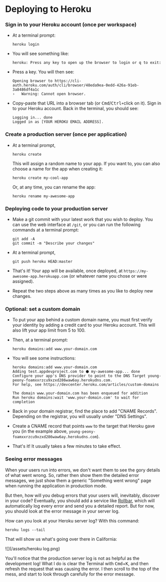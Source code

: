 # Deploying to Heroku

### Sign in to your Heroku account (once per workspace)

 - At a terminal prompt:

    ```
    heroku login
    ```
 - You will see something like:

    ```
    heroku: Press any key to open up the browser to login or q to exit: 
    ```

 - Press a key. You will then see:

    ```
    Opening browser to https://cli-auth.heroku.com/auth/cli/browser/48eda9ea-0edd-426a-91eb-3a8486df4a1c
    ›   Warning: Cannot open browser.
    ```

 - Copy-paste that URL into a browser tab (or <kbd>Cmd</kbd>/<kbd>Ctrl</kbd>`+`click on it). Sign in to your Heroku account. Back in the terminal, you should see:

    ```
    Logging in... done
    Logged in as [YOUR HEROKU EMAIL ADDRESS].
    ```

### Create a production server (once per application)

 - At a terminal prompt,

    ```
    heroku create
    ```

    This will assign a random name to your app. If you want to, you can also choose a name for the app when creating it:

    ```
    heroku create my-cool-app
    ```

    Or, at any time, you can rename the app:

    ```
    heroku rename my-awesome-app
    ```

### Deploying code to your production server

 - Make a git commit with your latest work that you wish to deploy. You can use the web interface at `/git`, or you can run the following commands at a terminal prompt:

    ```
    git add -A
    git commit -m "Describe your changes"
    ```
 - At a terminal prompt,

    ```
    git push heroku HEAD:master
    ```
 - That's it! Your app will be available, once deployed, at `https://my-awesome-app.herokuapp.com` (or whatever name you chose or were assigned).
 - Repeat the two steps above as many times as you like to deploy new changes.

### Optional: set a custom domain

 - To put your app behind a custom domain name, you must first verify your identity by adding a credit card to your Heroku account. This will also lift your app limit from 5 to 100.
 - Then, at a terminal prompt:

    ```
    heroku domains:add www.your-domain.com
    ```
   
 - You will see some instructions:

    ```
    heroku domains:add www.your-domain.com
    Adding test.appdevproject.com to ⬢ my-awesome-app... done
    Configure your app's DNS provider to point to the DNS Target young-peony-foamxxrzcu9xzxd286waw6ay.herokudns.com.
    For help, see https://devcenter.heroku.com/articles/custom-domains
    
    The domain www.your-domain.com has been enqueued for addition
    Run heroku domains:wait 'www.your-domain.com' to wait for completion
    ```

 - Back in your domain registrar, find the place to add "CNAME Records". Depending on the registrar, you will usually under "DNS Settings".
 - Create a CNAME record that points `www` to the target that Heroku gave you (in the example above, `young-peony-foamxxrzcu9xzxd286waw6ay.herokudns.com`).
 - That's it! It usually takes a few minutes to take effect.

### Seeing error messages

When your users run into errors, we don't want them to see the gory details of what went wrong. So, rather then show them the detailed error messages, we just show them a generic "Something went wrong" page when running the application in production mode.

But then, how will you debug errors that your users will, inevitably, discover in your code? Eventually, you should add a service like [Rollbar](https://rollbar.com/), which will automatically log every error and send you a detailed report. But for now, you should look at the error message in your server log.

How can you look at your Heroku server log? With this command:

```
heroku logs --tail
```

That will show us what's going over there in California:

![](/assets/heroku log.png)

You'll notice that the production server log is not as helpful as the development log! What I do is clear the Terminal with <kbd>Cmd</kbd>+<kbd>K</kbd>, and then refresh the request that was causing the error. I then scroll to the top of the mess, and start to look through carefully for the error message.
